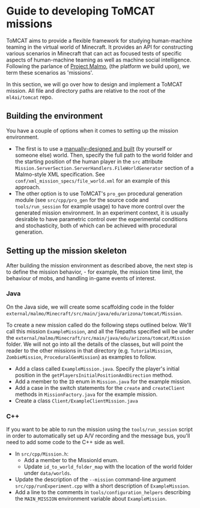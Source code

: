 Guide to developing ToMCAT missions
===================================

ToMCAT aims to provide a flexible framework for studying human-machine
teaming in the virtual world of Minecraft. It provides an API for constructing
various scenarios in Minecraft that can act as focused tests of specific
aspects of human-machine teaming as well as machine social intelligence.
Following the parlance of [Project Malmo](https://github.com/microsoft/malmo),
(the platform we build upon), we term these scenarios as 'missions'.

In this section, we will go over how to design and implement a ToMCAT mission.
All file and directory paths are relative to the root of the `ml4ai/tomcat`
repo.

Building the environment
------------------------

You have a couple of options when it comes to setting up the mission
environment.
- The first is to use a [manually-designed and
  built](https://minecraft.gamepedia.com/Tutorials/Menu_screen#Creating_a_New_World)
  (by yourself or someone else) world. Then, specify the full path to the world
  folder and the starting position of the human player in the `src` attribute
  `Mission.ServerSection.ServerHandlers.FileWorldGenerator` section of a
  Malmo-style XML specification. See `conf/xml_mission_specs/file_world.xml`
  for an example of this approach.
- The other option is to use ToMCAT's `pro_gen` procedural generation module
  (see `src/cpp/pro_gen` for the source code and `tools/run_session` for
  example usage) to have more control over the generated mission environment.
  In an experiment context, it is usually desirable to have parametric control
  over the experimental conditions and stochasticity, both of which can be
  achieved with procedural generation.

Setting up the mission skeleton
-------------------------------

After building the mission environment as described above, the next step is to
define the mission behavior, - for example, the mission time limit, the
behaviour of mobs, and handling in-game events of interest.

### Java

On the Java side, we will create some scaffolding code in the folder
`external/malmo/Minecraft/src/main/java/edu/arizona/tomcat/Mission`.

To create a new mission called do the following steps outlined below. We'll
call this mission `ExampleMission`, and all the filepaths specified will be
under the `external/malmo/Minecraft/src/main/java/edu/arizona/tomcat/Mission`
folder. We will not go into all the details of the classes, but will point the
reader to the other missions in that directory (e.g. `TutorialMission`,
`ZombieMission`, `ProceduralGenMission`) as examples to follow.

- Add a class called `ExampleMission.java`. Specify the player's initial
  position in the `getPlayersInitialPositionAndDirection` method.
- Add a member to the `ID` enum in `Mission.java` for the example mission.
- Add a case in the switch statements for the `create` and `createClient`
  methods in `MissionFactory.java` for the example mission.
- Create a class `Client/ExampleClientMission.java`

### C++

If you want to be able to run the mission using the `tools/run_session` script
in order to automatically set up A/V recording and the message bus, you'll need
to add some code to the C++ side as well.

- In `src/cpp/Mission.h`:
  - Add a member to the MissionId enum.
  - Update `id_to_world_folder_map` with the location of the world folder under
    `data/worlds`.
- Update the description of the `--mission` command-line argument
  `src/cpp/runExperiment.cpp` with a short description of `ExampleMission`.
- Add a line to the comments in `tools/configuration_helpers` describing the
  `MAIN_MISSION` environment variable about `ExampleMission`.
